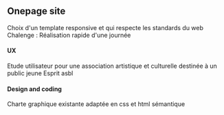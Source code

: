 ## Onepage site
Choix d'un template responsive et qui respecte les standards du web
Chalenge : Réalisation rapide d'une journée

#### UX 
Etude utilisateur pour une association artistique et culturelle destinée à un public jeune
Esprit asbl 

#### Design and coding 
Charte graphique existante adaptée en css et html sémantique
